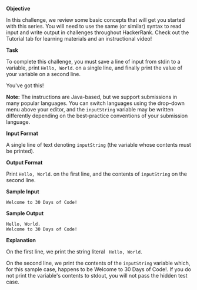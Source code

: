 ﻿**Objective**

In this challenge, we review some basic concepts that will get you started with this series. You will need to use the same (or similar) syntax to read input and write output in challenges throughout HackerRank. Check out the Tutorial tab for learning materials and an instructional video!

**Task**

To complete this challenge, you must save a line of input from stdin to a variable, print `Hello, World`. on a single line, and finally print the value of your variable on a second line.

You've got this!

**Note:** The instructions are Java-based, but we support submissions in many popular languages. You can switch languages using the drop-down menu above your editor, and the `inputString`  variable may be written differently depending on the best-practice conventions of your submission language.

**Input Format**

A single line of text denoting `inputString`  (the variable whose contents must be printed).

**Output Format**

Print `Hello, World`. on the first line, and the contents of `inputString`  on the second line.

**Sample Input**

`Welcome to 30 Days of Code!`

**Sample Output**

```
Hello, World. 
Welcome to 30 Days of Code!
```

**Explanation**

On the first line, we print the string literal ` Hello, World`. 

On the second line, we print the contents of the `inputString` variable which, for this sample case, happens to be Welcome to 30 Days of Code!. If you do not print the variable's contents to stdout, you will not pass the hidden test case.